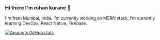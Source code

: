 ### Hi there I'm rohan kurane 👋

I'm from Mumbai, India. I’m currently working on MERN stack, I’m currently learning DevOps, React Native, Firebase.

[![Anurag's GitHub stats](https://github-readme-stats.vercel.app/api?username=rohank45)](https://github.com/rohank45/github-readme-stats)
